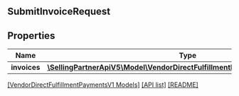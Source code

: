 ## SubmitInvoiceRequest

## Properties

Name | Type | Description | Notes
------------ | ------------- | ------------- | -------------
**invoices** | [**\SellingPartnerApiV5\Model\VendorDirectFulfillmentPaymentsV1\InvoiceDetail[]**](InvoiceDetail.md) |  | [optional]

[[VendorDirectFulfillmentPaymentsV1 Models]](../) [[API list]](../../Api) [[README]](../../../README.md)
